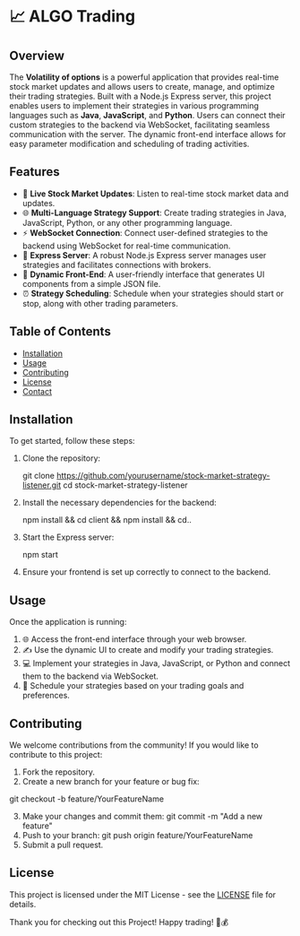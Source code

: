# 📈 ALGO Trading

## Overview
The **Volatility of options** is a powerful application that provides real-time stock market updates and allows users to create, manage, and optimize their trading strategies. Built with a Node.js Express server, this project enables users to implement their strategies in various programming languages such as **Java**, **JavaScript**, and **Python**. Users can connect their custom strategies to the backend via WebSocket, facilitating seamless communication with the server. The dynamic front-end interface allows for easy parameter modification and scheduling of trading activities.

## Features
- 🔄 **Live Stock Market Updates**: Listen to real-time stock market data and updates.
- 🌐 **Multi-Language Strategy Support**: Create trading strategies in Java, JavaScript, Python, or any other programming language.
- ⚡ **WebSocket Connection**: Connect user-defined strategies to the backend using WebSocket for real-time communication.
- 🚀 **Express Server**: A robust Node.js Express server manages user strategies and facilitates connections with brokers.
- 🎨 **Dynamic Front-End**: A user-friendly interface that generates UI components from a simple JSON file.
- ⏰ **Strategy Scheduling**: Schedule when your strategies should start or stop, along with other trading parameters.

## Table of Contents
- [Installation](#installation)
- [Usage](#usage)
- [Contributing](#contributing)
- [License](#license)
- [Contact](#contact)

## Installation
To get started, follow these steps:

1. Clone the repository:
   
    git clone https://github.com/yourusername/stock-market-strategy-listener.git
    cd stock-market-strategy-listener
   
3. Install the necessary dependencies for the backend:  

    npm install && cd client && npm install && cd..
   
5. Start the Express server:  

    npm start
   
6. Ensure your frontend is set up correctly to connect to the backend.

## Usage
Once the application is running:

1. 🌐 Access the front-end interface through your web browser.
2. ✍️ Use the dynamic UI to create and modify your trading strategies.
3. 💻 Implement your strategies in Java, JavaScript, or Python and connect them to the backend via WebSocket.
4. 📅 Schedule your strategies based on your trading goals and preferences.

## Contributing
We welcome contributions from the community! If you would like to contribute to this project:

1. Fork the repository.
2. Create a new branch for your feature or bug fix:

git checkout -b feature/YourFeatureName

3. Make your changes and commit them:
git commit -m "Add a new feature"
4. Push to your branch:
git push origin feature/YourFeatureName
5. Submit a pull request.

## License
This project is licensed under the MIT License - see the [LICENSE](LICENSE) file for details.

Thank you for checking out this Project! Happy trading! 🚀💰

